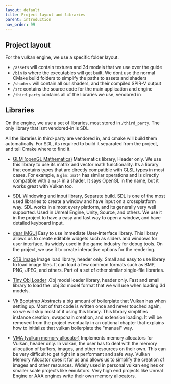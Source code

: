 ```yaml
---
layout: default
title: Project layout and libraries
parent: introduction
nav_order: 99
---
```


## Project layout

For the vulkan engine, we use a specific folder layout.

- `/assets` will contain textures and 3d models that we use over the guide
- `/bin` is where the executables will get built. We dont use the normal CMake build folders to simplify the paths to assets and shaders
- `/shaders` will contain all our shaders, and their compiled SPIR-V output
- `/src` contains the source code for the main application and engine
- `/third_party` contains all of the libraries we use, vendored in

## Libraries 

On the engine, we use a set of libraries, most stored in `/third_party`. The only library that isnt vendored-in is SDL

All the libraries in third-party are vendored in, and cmake will build them automatically. For SDL, its required to build it separated from the project, and tell Cmake where to find it.

- [GLM (openGL Mathematics)](https://github.com/g-truc/glm) Mathematics library, Header only. We use this library to use its matrix and vector math functionality. Its a library that contains types that are directly compatible with GLSL types in most cases. For example, a `glm::mat4` has similar operations and is directly compatible with a `mat4` in a shader. It says OpenGL in the name, but it works great with Vulkan too.
- [SDL](https://www.libsdl.org/) Windowing and input library, Separate build. SDL is one of the most used libraries to create a window and have input on a crossplatform way. SDL works in almost every platform, and its generally very well supported. Used in Unreal Engine, Unity, Source, and others. We use it in the project to have a easy and fast way to open a window, and have detailed keyboard input.
- [dear IMGUI](https://github.com/ocornut/imgui) Easy to use immediate User-Interface library. This library allows us to create editable widgets such as sliders and windows for user interface. Its widely used in the game industry for debug tools. On the project, we use it to create interactive options for the rendering.

- [STB Image](https://github.com/nothings/stb) Image load library, header only. Small and easy to use library to load image files. It can load a few common formats such as BMP, PNG, JPEG, and others. Part of a set of other similar single-file libraries.

- [Tiny Obj Loader](https://github.com/tinyobjloader/tinyobjloader) .Obj model loader library, header only. Fast and small library to load the .obj 3d model format that we will use when loading 3d models. 

- [Vk Bootstrap](https://github.com/charles-lunarg/vk-bootstrap/blob/master/src/VkBootstrap.cpp) Abstracts a big amount of boilerplate that Vulkan has when setting up. Most of that code is written once and never touched again, so we will skip most of it using this library. This library simplifies instance creation, swapchain creation, and extension loading. It will be removed from the project eventually in an optional chapter that explains how to initialize that vulkan boilerplate the "manual" way.

- [VMA (vulkan memory allocator)](https://github.com/GPUOpen-LibrariesAndSDKs/VulkanMemoryAllocator) Implements memory allocators for Vulkan, header only. In vulkan, the user has to deal with the memory allocation of buffers, images, and other resources on their own. This can be very difficult to get right in a performant and safe way. Vulkan Memory Allocator does it for us and allows us to simplify the creation of images and other resources. Widely used in personal vulkan engines or smaller scale projects like emulators. Very high end projects like Unreal Engine or AAA engines write their own memory allocators.